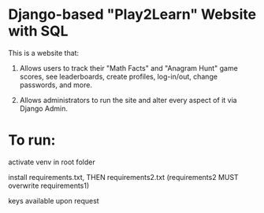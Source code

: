 # Django-based "Play2Learn" Website with SQL 

This is a website that: 

1. Allows users to track their "Math Facts" and "Anagram Hunt" game scores, see leaderboards, create profiles, log-in/out, change passwords, and more.

2. Allows administrators to run the site and alter every aspect of it via Django Admin.


# To run:

activate venv in root folder

install requirements.txt, THEN requirements2.txt (requirements2 MUST overwrite requirements1)

keys available upon request
